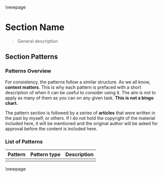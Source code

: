 \newpage

# Section Name

> General description

## Section Patterns

### Patterns Overview

For consistency, the patterns follow a similar structure.
As we all know, **context matters**. This is why each pattern is prefaced with a short description of
when it can be useful to consider using it. The aim is not to apply as many of them as you can on any given task.
**This is not a bingo chart.**

The pattern section is followed by a series of **articles** that were written in the past by myself,
or others. If I do not hold the copyright of the material included here, it will be mentioned and the
original author will be asked for approval before the content is included here.

### List of Patterns

| Pattern | Pattern type | Description |
| ------- | ------------ | ----------- |
|         |              |             |

\newpage
